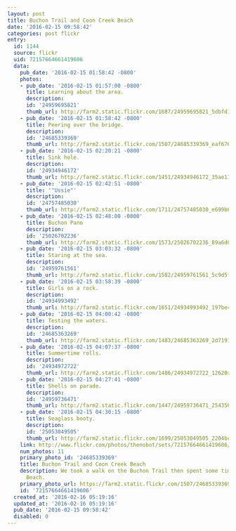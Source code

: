 ```yaml
---
layout: post
title: Buchon Trail and Coon Creek Beach
date: '2016-02-15 09:58:42'
categories: post flickr
entry:
  id: 1144
  source: flickr
  uid: 72157664661419606
  data:
    pub_date: '2016-02-15 01:58:42 -0800'
    photos:
    - pub_date: '2016-02-15 01:57:00 -0800'
      title: Learning about the area.
      description: 
      id: '24959695821'
      thumb_url: http://farm2.static.flickr.com/1687/24959695821_5dbfd1cac0_s.jpg
    - pub_date: '2016-02-15 01:58:42 -0800'
      title: Peering over the bridge.
      description: 
      id: '24685339369'
      thumb_url: http://farm2.static.flickr.com/1507/24685339369_eaf676a9b4_s.jpg
    - pub_date: '2016-02-15 02:20:21 -0800'
      title: Sink hole.
      description: 
      id: '24934946172'
      thumb_url: http://farm2.static.flickr.com/1451/24934946172_35ae11a39e_s.jpg
    - pub_date: '2016-02-15 02:42:51 -0800'
      title: '"Ussie"'
      description: 
      id: '24757485030'
      thumb_url: http://farm2.static.flickr.com/1711/24757485030_e699b609a1_s.jpg
    - pub_date: '2016-02-15 02:48:00 -0800'
      title: Buchon Pano
      description: 
      id: '25026702236'
      thumb_url: http://farm2.static.flickr.com/1573/25026702236_89a6d0ea5a_s.jpg
    - pub_date: '2016-02-15 03:03:32 -0800'
      title: Staring at the sea.
      description: 
      id: '24959761561'
      thumb_url: http://farm2.static.flickr.com/1582/24959761561_5c9d5f47e5_s.jpg
    - pub_date: '2016-02-15 03:58:39 -0800'
      title: Girls on a rock.
      description: 
      id: '24934993492'
      thumb_url: http://farm2.static.flickr.com/1651/24934993492_197be41763_s.jpg
    - pub_date: '2016-02-15 04:00:42 -0800'
      title: Testing the waters.
      description: 
      id: '24685363269'
      thumb_url: http://farm2.static.flickr.com/1483/24685363269_2d7191ec81_s.jpg
    - pub_date: '2016-02-15 04:07:37 -0800'
      title: Summertime rolls.
      description: 
      id: '24934972722'
      thumb_url: http://farm2.static.flickr.com/1486/24934972722_12620a46da_s.jpg
    - pub_date: '2016-02-15 04:27:41 -0800'
      title: Shells on parade.
      description: 
      id: '24959736471'
      thumb_url: http://farm2.static.flickr.com/1447/24959736471_2543506c57_s.jpg
    - pub_date: '2016-02-15 04:30:15 -0800'
      title: Seaglass booty.
      description: 
      id: '25053049505'
      thumb_url: http://farm2.static.flickr.com/1699/25053049505_2204bc858d_s.jpg
    link: http://www.flickr.com/photos/thenobot/sets/72157664661419606/
    num_photos: 11
    primary_photo_id: '24685339369'
    title: Buchon Trail and Coon Creek Beach
    description: We took a walk on the Buchon Trail then spent some time at Coon Creek
      Beach.
    primary_photo_url: https://farm2.static.flickr.com/1507/24685339369_eaf676a9b4_m.jpg
    id: '72157664661419606'
  created_at: '2016-02-16 05:19:16'
  updated_at: '2016-02-16 05:19:16'
  pub_date: '2016-02-15 09:58:42'
  disabled: 0
---
```

